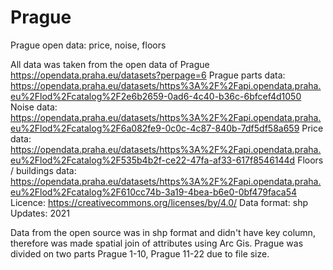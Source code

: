 # Prague
Prague open data: price, noise, floors

All data was taken from the open data of Prague https://opendata.praha.eu/datasets?perpage=6
Prague parts data: https://opendata.praha.eu/datasets/https%3A%2F%2Fapi.opendata.praha.eu%2Flod%2Fcatalog%2F2e6b2659-0ad6-4c40-b36c-6bfcef4d1050
Noise data: https://opendata.praha.eu/datasets/https%3A%2F%2Fapi.opendata.praha.eu%2Flod%2Fcatalog%2F6a082fe9-0c0c-4c87-840b-7df5df58a659
Price data: https://opendata.praha.eu/datasets/https%3A%2F%2Fapi.opendata.praha.eu%2Flod%2Fcatalog%2F535b4b2f-ce22-47fa-af33-617f8546144d
Floors / buildings data: https://opendata.praha.eu/datasets/https%3A%2F%2Fapi.opendata.praha.eu%2Flod%2Fcatalog%2F610cc74b-3a19-4bea-b6e0-0bf479faca54
Licence: https://creativecommons.org/licenses/by/4.0/
Data format: shp
Updates: 2021

Data from the open source was in shp format and didn't have key column, therefore was made spatial join of attributes using Arc Gis. 
Prague was divided on two parts Prague 1-10, Prague 11-22 due to file size.
